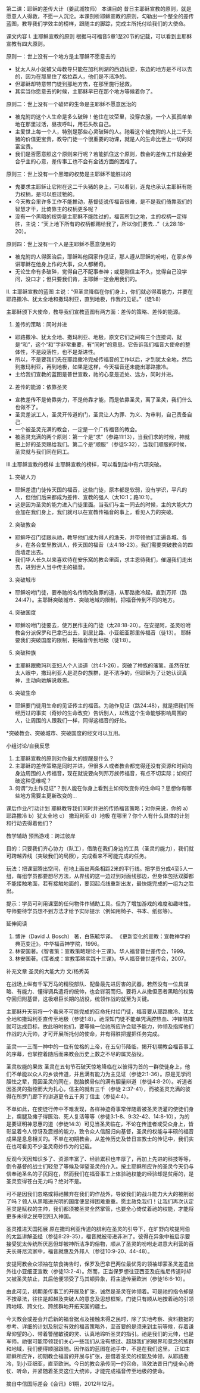第二课：耶稣的差传大计（姜武城牧师）
本课目的
昔日主耶稣宣教的原则，就是愿意人人得救，不愿一人沉沦。本课剖析耶稣宣教的原则，勾勒出一个整全的差传蓝图，教导我们学效主的榜样，跟随主的脚踪，完成主所托付给我们的大使命。

课文内容
I. 主耶稣宣教的原则
根据马可福音5章1至20节的记载，可以看到主耶稣宣教有四大原则。

原则一：世上没有一个地方是主耶稣不愿意去的
*   犹太人从小就被父母教导只能在加利利湖的西边玩耍，东边的地方是不可以去的，因为在那里住了格拉森人，他们是不洁净的。
*  但耶稣却特意带门徒到那地方去，在那里施行拯救。
*  其实当你愿意去的时候，主耶稣早已在那个地方等候着你了。

原则二：世上没有一个破碎的生命是主耶稣不愿意医治的
*  被鬼附的这个人生命是多么破碎！他住在坟茔里，没穿衣服，一个人孤孤单单地在那里过活，昼夜呼叫，用石头砍自己。
*  主爱世上每一个人，特别是那些心灵破碎的人。祂看这个被鬼附的人比二千头猪的价值更宝贵，教导门徒一个很重要的功课，就是人的生命比世上一切的财富宝贵。
*   我们是否愿意照这个原则来行呢？若能抓住这个原则，教会的差传工作就会更合乎主的心意，差传事工也不会有金钱方面的困难了。

原则三：世上没有一个黑暗的权势是主耶稣不能胜过的
*  鬼要求主耶稣让它附在这二千头猪的身上，可以看到，连鬼也承认主耶稣有能力权柄，是可以胜过牠的。
*   今天教会里许多工作不能推动，基督徒说传福音很难，是不是我们倚靠我们的智慧才干，比倚靠主的权柄更多呢？
*   没有一个黑暗的权势是主耶稣不能胜过的，福音所到之地，主的权柄一定得胜，主说：“天上地下所有的权柄都赐给我了，所以你们要去…”（太28:18-20）。

原则四：世上没有一个人是主耶稣不愿意使用的
*   被鬼附的人得医治后，耶稣叫他回家作见证，那人遵从耶稣的吩咐，在家乡传讲耶稣在他身上作的大事，众人都稀奇。
*  无论生命有多破碎，觉得自己不配事奉神；或是刚信主不久，觉得自己没学问，没口才；但只要我们肯，主耶稣一定会用我们的。

II. 主耶稣宣教的蓝图
主说：“但圣灵降临在你们身上，你们就必得着能力，并要在耶路撒冷、犹太全地和撒玛利亚，直到地极，作我的见证。”（徒1:8）

主耶稣颁下大使命，教导我们宣教蓝图有两方面：差传的策略、差传的能源。

1. 差传的策略：同时并进
*  耶路撒冷、犹太全地、撒玛利亚、地极，原文它们之间有三个连接词，就是“和”，这个“和”字非常重要，有“同时”的意思。它告诉我们福音大使命的整体性，不是段落性，也不是渐进性。
*   所以，不是要我们先在耶路撒冷完成传福音的工作以后，才到犹太全地，然后到撒玛利亚，再到地极，如果是这样，今天福音还未能出耶路撒冷。
*   主给我们宣教的蓝图是普世宣教，祂的心意是近处、远方，同时并进。

2. 差传的能源：依靠圣灵
*  宣教差传不是倚靠势力，不是倚靠才能，而是依靠圣灵，离了圣灵，我们什么也做不了。
*  圣灵差派工人，圣灵开传道的门，圣灵让人为罪、为义、为审判，自己责备自己.
*   一个被圣灵充满的教会，一定是一个广传福音的教会。
*  被圣灵充满的两个原则：第一个是“求”（参路11:13），当我们求的时候，神就把上好的圣灵赐给我们。第二个是“顺服”（参徒5:32），当我们顺服的时候，圣灵就与我们同在同工。

III.主耶稣宣教的榜样
主耶稣宣教的榜样，可以看到当中有六项突破。

1. 突破人力
*  耶稣差遣门徒传天国的福音，这些门徒，原本都是软弱，没有学识，平凡的人，但他们后来都成为差传、宣教的强人（太10:1；路10:1）。
*  这是因为圣灵的能力进入门徒里面。当我们与主一同去的时候，主的大能大力会加在我们身上，我们就可以在宣教传福音的事上，看见人力的突破。
2. 突破教会
*   耶稣呼召门徒跟从祂，教导他们成为得人的渔夫，并带领他们走遍各城、各乡，在各会堂里教训人，传天国的福音（太4:18-23）。我们需要突破教会的四面墙走出去。
*  我们华人长久以来喜欢待在安乐窝的教会里面，求主恩待我们，催逼我们走出去，进到世人当中传主的福音。
3. 突破城市
* 耶稣吩咐门徒，要奉祂的名传悔改赦罪的道，从耶路撒冷起，直到万邦（路24:47）。主耶稣突破城市、突破地域的限制，把福音传到不同的地方。
4. 突破国度
* 耶稣吩咐门徒要去，使万民作主的门徒（太28:18-20）。在安提阿，圣灵吩咐教会分派保罗和巴拿巴出去，到居比路、小亚细亚那里传福音（徒13）。
耶稣要我们突破国度的限制，把福音传到地极（徒1:8）。
5. 突破种族
* 主耶稣跟撒玛利亚妇人个人谈道（约4:1-26），突破了种族的藩篱。虽然在犹太人眼中，撒玛利亚人是混杂的族群，是不洁净的，但耶稣为了让她认识真神，主动向她解说救恩。
6. 突破生命
* 耶稣要门徒用生命的见证传主的福音。为祂作见证（路24:48），就是把我们所经历过的事实（奇妙的生命改变）告诉别人，以致这个生命能够影响周围的人，让周围的人跟我们一样，同得这福音的好处。

*突破教会、突破城市、突破国度的经文可以互用。

小组讨论/自我反思
1. 主耶稣宣教的原则对你最大的提醒是什么？
2. 主耶稣的差传策略是同时并进，但很多人或者教会都觉得还没有资源和时间向身边周围的人传福音，现在就说要向列邦万族传福音，有点不切实际；如何打破这种思维呢？
3. 何谓“为主作见证”？别人能在你身上看到主如何改变你的生命吗？思想你有哪些地方需要主更新改变的…

课后作业/行动计划
耶稣教导我们同时并进的传扬福音策略；对你来说，你的
a）耶路撒冷 
b）犹太全地
c） 撒玛利亚 
d）地极
在哪里？你个人有什么具体的计划和行动去得着他们？

教学辅助
预热游戏：跨过彼岸

目的：只要我们齐心协力（队工），借助在我们身边的工具（圣灵的能力），我们就可跨越界线（突破我们的局限），完成看来不可能完成的任务。

玩法：把课室腾出空间，在地上画出两条相距2米的平行线。把学员分成4至5人一组，每组学员都要想尽方法，从界线的这一边过到对面线那边，但身体包括双脚都不能接触地面，若有接触地面的，要回起点线重新出发，最快能完成的一组为之胜出。

提示：学员可利用课室的任何物件作辅助工具。但为了增加游戏的难度和趣味性，导师要待学员想不到方法才给予实际提示（例如用椅子、书本、纸张等）。

延伸阅读
1.  博许（David J. Bosch） 著，白陈毓华译。 《更新变化的宣教：宣教神学的典范变迁》。中华福音神学院，1996。
2.    林安国著。《智者策：宣教策略理论十三课》。华人福音普世差传会，1999。
3.    林安国著。《策者成：宣教策略实践十三课》。华人福音普世差传会，2007。

补充文章 圣灵的大能大力
文/杨秀英

在战场上纵有千军万马的精锐部队、配备最先进厉害的武器，若然没有一位具谋略、有能力、懂得调兵遣将的统帅，也会铩羽而归。要将人从撒但恶者黑暗的权势夺回归附基督，这极艰巨长期的战役，统领作战的就至为关键。

主耶稣升天前将一个看来不可能完成的召命托付给门徒，福音要从耶路撒冷、犹太全地和撒玛利亚直传至地极（参徒1:8）。祂深知门徒不能单凭满腔热血、冲锋陷阵就可达成目标，故此吩咐他们，要等候一位祂所应许会赋予能力，帅领及指挥他们作战的大元帅，才可开展所托付的使命，并有得胜把握把任务完成。

圣灵—一三而一神中的一位有位格的上帝，在五旬节降临，揭开初期教会福音事工的序幕，也掌控着随后而来教会历史上数之不尽的属灵战役。

圣灵权能的果效
圣灵在五旬节石破天惊地降临在以彼得为首的一群使徒身上，他们不单能以众人的乡谈传道，并且满有能力为主见证（参徒2:1-36）。原是无学问胆怯之辈，竟因圣灵的同在，脱胎换骨似的满有胆量辩道（参徒4:8-20）。听道者因圣灵的指控而大为扎心，信主的就有三千（参徒
2:37-41），而被圣灵充满的彼得在所罗门廊下的讲道更令五千男丁信主（参徒4:4）。

不单如此，在使徒行传中不难发现，各样神迹奇事常伴随着被圣灵浇灌的使徒们身上，瘸腿及瘫子得医治、死人复活等等（参徒3:1-8、9:32-42、14:8-10），为的是要证明神恩惠的道（参徒14:3）可见当圣灵临在，不论在传道者或受众身上，皆彰显着令人惊讶及震撼的能力，致令众人信服归向基督，圣灵的权能与丰硕的福音成果是息息相关的。不单在初期教会，从差传历史及昔日宣教士的传记中，我们实在也可看见不少圣灵奇妙作为的记载。

反观今天因知识多了、资源丰富了、经验累积也丰厚了，再加上先进的科技等等，倒令基督的战士们轻忽了等候及仰望圣灵的介入。按主耶稣所应许的圣灵今天仍与信奉祂圣名的子民同在，然而我们在福音事工上体验祂权能的经验却是贫瘠的，是圣灵变得苍白无力吗？绝对不是。

可不是因我们忽略或将祂撇弃在我们的作战外，导致我们的战斗能力大大的被削弱了吗？领人从黑暗进光明的国度便显得困难重重。愿主赦免我们！让我们再次认定圣灵是赋权的主帅，我们都须被圣灵全然掌管，也要全心倚仗着祂的权能，才能将更多未得之民夺回归入神国。

圣灵推进天国拓展
原在撒玛利亚传道的腓利在圣灵的引导下，在旷野向埃提阿伯的太监讲解圣经（参徒8:29-35），福音就被带进非洲了。彼得在异象中被启示要接受犹太传统所厌恶但却被神所洁净的俗物，顺从了圣灵的吩咐走进意大利营的百夫长哥尼流家中，福音就惠及外邦人（参徒10:9-20、44-48）。

安提阿教会众领袖在禁食祷告时，保罗及巴拿巴两位最优秀的领袖却蒙圣灵差遣出外往小亚细亚宣教（参徒13:2-4）。然而，正当保罗想往亚西亚及庇推尼传道时却又被圣灵禁止，其后他便领受了马其顿异象，将主道传至欧洲（参徒16:6-10）。

由此可见，初期差传事工的开展及扩张，诚然是圣灵在帅领着。可是祂的指令却是不按章法，往往是超越及突破人的意念及思想框架。门徒只有顺从地按着祂的引领跨地域、跨文化、跨族群地开拓天国的疆土。

今天教会或差会开启新的福音据点及接触未得之民时，除了实地考察、资料数据的参考、详细的计划及制定有效的福音策略外，至首要的是须来到主前等候，存着谦卑仰望的心、带着警醒敏锐的灵、认真地聆听圣灵的指引。祂是我们的元帅，也是军师。祂很可能带领我们关心一些我们从没有想过、超越我们的眼界和意念的族群和地域，我们便得顺服跟随。因作战的蓝图在祂手中，不是在我们这里。
正如主耶稣所应许，初期教会福音的开展与扩张，是借着圣灵的权能及帅领，从耶路撒冷，到小亚细亚，直至欧洲。今日的教会承传同一的召命，当效法昔日门徒全心倚仗、听命，并紧随着圣灵这位大统帅，才能完成福音传至地极的使命。

摘自中信国际差会《会讯》81期，2012年12月。